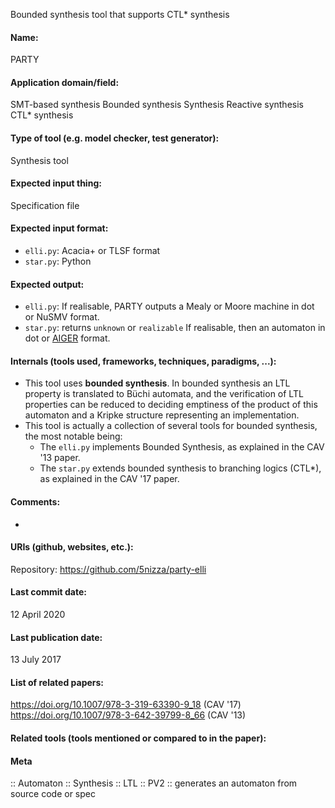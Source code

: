 Bounded synthesis tool that supports CTL* synthesis

#### Name:
PARTY

#### Application domain/field:
SMT-based synthesis
Bounded synthesis
Synthesis
Reactive synthesis
CTL* synthesis

#### Type of tool (e.g. model checker, test generator):
Synthesis tool

#### Expected input thing:
Specification file

#### Expected input format:
- `elli.py`: Acacia+ or TLSF format
- `star.py`: Python

#### Expected output:
- `elli.py`: If realisable, PARTY outputs a Mealy or Moore machine in dot or NuSMV format.
- `star.py`: returns `unknown` or `realizable`
If realisable, then an automaton in dot or [AIGER](../../Formats/AIGER.md) format.

#### Internals (tools used, frameworks, techniques, paradigms, ...):
- This tool uses **bounded synthesis**. In bounded synthesis an LTL property is translated to Büchi automata, and the verification of LTL properties can be reduced to deciding emptiness of the product of this automaton and a Kripke structure representing an implementation.
- This tool is actually a collection of several tools for bounded synthesis, the most notable being:
    - The `elli.py` implements Bounded Synthesis, as explained in the CAV '13 paper.
    - The `star.py` extends bounded synthesis to branching logics (CTL*), as explained in the CAV '17 paper.

#### Comments:
-

#### URIs (github, websites, etc.):
Repository: https://github.com/5nizza/party-elli

#### Last commit date:
12 April 2020

#### Last publication date:
13 July 2017

#### List of related papers:
https://doi.org/10.1007/978-3-319-63390-9_18 (CAV '17)
https://doi.org/10.1007/978-3-642-39799-8_66 (CAV '13)

#### Related tools (tools mentioned or compared to in the paper):

#### Meta
:: Automaton
:: Synthesis
:: LTL
:: PV2 :: generates an automaton from source code or spec